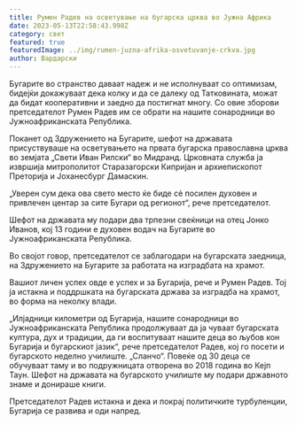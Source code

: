 ```yaml
---
title: Румен Радев на осветување на бугарска црква во Јужна Африка
date: 2023-05-13T22:58:43.998Z
category: свет
featured: true
featuredImage: ../img/rumen-juzna-afrika-osvetuvanje-crkva.jpg
author: Вардарски
---
```

Бугарите во странство даваат надеж и не исполнуваат со оптимизам, бидејќи докажуваат дека колку и да се далеку од Татковината, можат да бидат кооперативни и заедно да постигнат многу. Со овие зборови претседателот Румен Радев им се обрати на нашите сонародници во Јужноафриканската Република.

Поканет од Здружението на Бугарите, шефот на државата присуствуваше на осветувањето на првата бугарска православна црква во земјата „Свети Иван Рилски“ во Мидранд. Црковната служба ја извршија митрополитот Старазагорски Кипријан и архиепископот Преторија и Јоханесбург Дамаскин.

„Уверен сум дека ова свето место ќе биде сè посилен духовен и привлечен центар за сите Бугари од регионот“, рече претседателот.

Шефот на државата му подари два трпезни свеќници на отец Јонко Иванов, кој 13 години е духовен водач на Бугарите во Јужноафриканската Република.

Во својот говор, претседателот се заблагодари на бугарската заедница, на Здружението на Бугарите за работата на изградбата на храмот.

Вашиот личен успех овде е успех и за Бугарија, рече и Румен Радев. Тој ја истакна и поддршката на бугарската држава за изградба на храмот, во форма на неколку влади.

„Илјадници километри од Бугарија, нашите сонародници во Јужноафриканската Република продолжуваат да ја чуваат бугарската култура, дух и традиции, да ги воспитуваат нашите деца во љубов кон Бугарија и бугарскиот јазик“, рече претседателот Радев, кој го посети и бугарското неделно училиште. „Сланчо“. Повеќе од 30 деца се обучуваат таму и во подружницата отворена во 2018 година во Кејп Таун. Шефот на државата на бугарското училиште му подари државното знаме и донираше книги.

Претседателот Радев истакна и дека и покрај политичките турбуленции, Бугарија се развива и оди напред.
